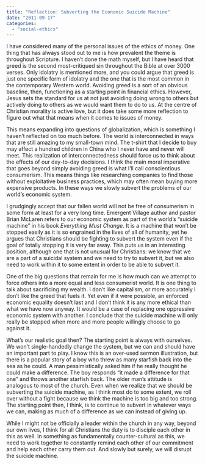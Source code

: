 ```yaml
---
title: "Reflection: Subverting the Economic Suicide Machine"
date: "2011-09-17"
categories: 
  - "social-ethics"
---
```


I have considered many of the personal issues of the ethics of money. One thing that has always stood out to me is how prevalent the theme is throughout Scripture. I haven’t done the math myself, but I have heard that greed is the second most-critiqued sin throughout the Bible at over 3000 verses. Only idolatry is mentioned more, and you could argue that greed is just one specific form of idolatry and the one that is the most common in the contemporary Western world. Avoiding greed is a sort of an obvious baseline, then, functioning as a starting point in financial ethics. However, Jesus sets the standard for us at not just avoiding doing wrong to others but actively doing to others as we would want them to do to us. At the centre of Christian morality is active love, but it does take some more reflection to figure out what that means when it comes to issues of money.

<!--more-->This means expanding into questions of globalization, which is something I haven’t reflected on too much before. The world is interconnected in ways that are still amazing to my small-town mind. The t-shirt that I decide to buy may affect a hundred children in China who I never have and never will meet. This realization of interconnectedness should force us to think about the effects of our day-to-day decisions. I think the main moral imperative that goes beyond simply avoiding greed is what I’ll call conscientious consumerism. This means things like researching companies to find those without exploitative business practices, which may often mean buying more expensive products. In these ways we slowly subvert the problems of our world’s economic system.

I grudgingly accept that our fallen world will not be free of consumerism in some form at least for a very long time. Emergent Village author and pastor Brian McLaren refers to our economic system as part of the world’s “suicide machine” in his book _Everything Must Change_. It is a machine that won’t be stopped easily as it is so engrained in the lives of all of humanity, yet he argues that Christians should be fighting to subvert the system even if the goal of totally stopping it is very far away. This puts us in an interesting position, although one that is not unusual for Christians: we know that we are a part of a suicidal system and we need to try to subvert it, but we also need to work within it to some extent in order to be able to subvert it.

One of the big questions that remain for me is how much can we attempt to force others into a more equal and less consumerist world. It is one thing to talk about sacrificing my wealth. I don’t like capitalism, or more accurately I don’t like the greed that fuels it. Yet even if it were possible, an enforced economic equality doesn’t last and I don’t think it is any more ethical than what we have now anyway. It would be a case of replacing one oppressive economic system with another. I conclude that the suicide machine will only really be stopped when more and more people willingly choose to go against it.

What’s our realistic goal then? The starting point is always with ourselves. We won’t single-handedly change the system, but we can and should have an important part to play. I know this is an over-used sermon illustration, but there is a popular story of a boy who threw as many starfish back into the sea as he could. A man pessimistically asked him if he really thought he could make a difference. The boy responds “it made a difference for that one” and throws another starfish back. The older man’s attitude is analogous to most of the church. Even when we realize that we should be subverting the suicide machine, as I think most do to some extent, we roll over without a fight because we think the machine is too big and too strong. The starting point then, I think, is to continue to subvert in whatever ways we can, making as much of a difference as we can instead of giving up.

While I might not be officially a leader within the church in any way, beyond our own lives, I think for all Christians the duty is to disciple each other in this as well. In something as fundamentally counter-cultural as this, we need to work together to constantly remind each other of our commitment and help each other carry them out. And slowly but surely, we will disrupt the suicide machine.
